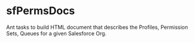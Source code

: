 # sfPermsDocs
Ant tasks to build HTML document that describes the Profiles, Permission Sets, Queues for a given Salesforce Org.
